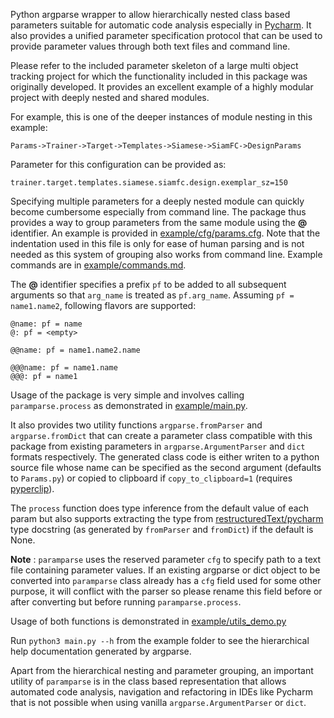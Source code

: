 Python argparse wrapper to allow hierarchically nested class based parameters suitable for automatic code analysis especially in [Pycharm](https://www.jetbrains.com/pycharm/).
It also provides a unified parameter specification protocol that can be used to provide parameter values through both text files and command line.

Please refer to the included parameter skeleton of a large multi object tracking project for which the functionality included in this package was originally developed.
It provides an excellent example of a highly modular project with deeply nested and shared modules.

For example, this is one of the deeper instances of module nesting in this example: 

`Params->Trainer->Target->Templates->Siamese->SiamFC->DesignParams`

Parameter for this configuration can be provided as:

`trainer.target.templates.siamese.siamfc.design.exemplar_sz=150`

Specifying multiple parameters for a deeply nested module can quickly become cumbersome especially from command line.
The package thus provides a way to group parameters from the same module using the __@__ identifier.
An example is provided in [example/cfg/params.cfg](https://github.com/abhineet123/paramparse/blob/master/example/cfg/params.cfg).
Note that the indentation used in this file is only for ease of human parsing and is not needed as this system of grouping also works from command line.
Example commands are in [example/commands.md](https://github.com/abhineet123/paramparse/blob/master/example/commands.md).

The __@__ identifier specifies a prefix `pf` to be added to all subsequent arguments so that `arg_name` is treated as `pf.arg_name`.
Assuming `pf = name1.name2`, following flavors are supported:

```
@name: pf = name
@: pf = <empty>

@@name: pf = name1.name2.name

@@@name: pf = name1.name
@@@: pf = name1
```
Usage of the package is very simple and involves calling `paramparse.process` as demonstrated in [example/main.py](https://github.com/abhineet123/paramparse/blob/master/example/main.py).

It also provides two utility functions `argparse.fromParser` and `argparse.fromDict` that can create a parameter class compatible with this package from existing parameters in  `argparse.ArgumentParser` and `dict` formats respectively.
The generated class code is either writen to a python source file whose name can be specified as the second argument (defaults to `Params.py`) or copied to clipboard if `copy_to_clipboard=1` (requires [pyperclip](https://pypi.org/project/pyperclip/)).

The `process` function does type inference from the default value of each param but also supports extracting the type from [restructuredText/pycharm](https://www.jetbrains.com/help/pycharm/using-docstrings-to-specify-types.html) type docstring (as generated by `fromParser` and `fromDict`) if the default is None.

__Note__ : `paramparse` uses the reserved parameter `cfg` to specify path to a text file containing parameter values.
If an existing argparse or dict object to be converted into `paramparse` class already has a `cfg` field used for some other purpose, it will conflict with the parser so please rename this field before or after converting but before running `paramparse.process`.

Usage of both functions is demonstrated in [example/utils_demo.py](https://github.com/abhineet123/paramparse/blob/master/example/utils_demo.py)

Run `python3 main.py --h` from the example folder to see the hierarchical help documentation generated by argparse.

Apart from the hierarchical nesting and parameter grouping, an important utility of `paramparse` is in the class based representation that allows automated code analysis, navigation and refactoring in IDEs like Pycharm that is not possible when using vanilla `argparse.ArgumentParser` or `dict`.

